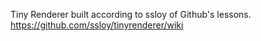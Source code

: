 Tiny Renderer built according to ssloy of Github's lessons.
https://github.com/ssloy/tinyrenderer/wiki
